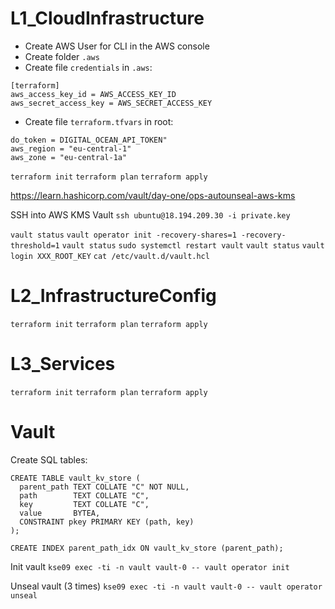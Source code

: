 # L1_CloudInfrastructure

- Create AWS User for CLI in the AWS console
- Create folder `.aws`
- Create file `credentials` in `.aws`:
```
[terraform]
aws_access_key_id = AWS_ACCESS_KEY_ID
aws_secret_access_key = AWS_SECRET_ACCESS_KEY
```
- Create file `terraform.tfvars` in root:
```
do_token = DIGITAL_OCEAN_API_TOKEN"
aws_region = "eu-central-1"
aws_zone = "eu-central-1a"

```


`terraform init`
`terraform plan`
`terraform apply`

https://learn.hashicorp.com/vault/day-one/ops-autounseal-aws-kms

SSH into AWS KMS  Vault
`ssh ubuntu@18.194.209.30 -i private.key`

`vault status`
`vault operator init -recovery-shares=1 -recovery-threshold=1`
`vault status`
`sudo systemctl restart vault`
`vault status`
`vault login XXX_ROOT_KEY`
`cat /etc/vault.d/vault.hcl`

# L2_InfrastructureConfig

`terraform init`
`terraform plan`
`terraform apply`

# L3_Services

`terraform init`
`terraform plan`
`terraform apply`

# Vault

Create SQL tables:

```
CREATE TABLE vault_kv_store (
  parent_path TEXT COLLATE "C" NOT NULL,
  path        TEXT COLLATE "C",
  key         TEXT COLLATE "C",
  value       BYTEA,
  CONSTRAINT pkey PRIMARY KEY (path, key)
);

CREATE INDEX parent_path_idx ON vault_kv_store (parent_path);
```

Init vault
`kse09 exec -ti -n vault vault-0 -- vault operator init`

Unseal vault (3 times)
`kse09 exec -ti -n vault vault-0 -- vault operator unseal`